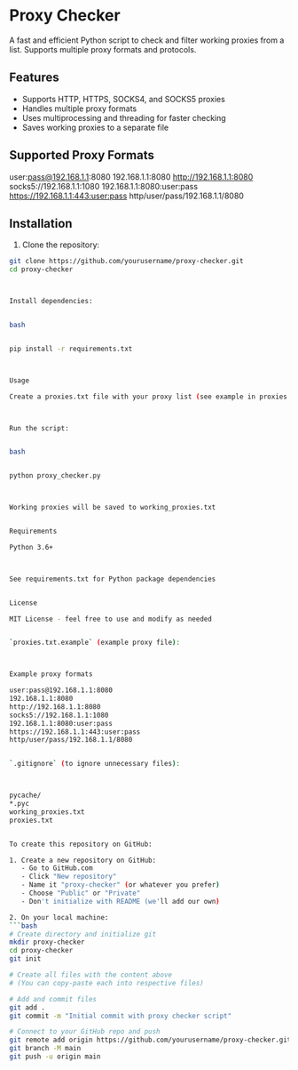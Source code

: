 # Proxy Checker

A fast and efficient Python script to check and filter working proxies from a list. Supports multiple proxy formats and protocols.

## Features
- Supports HTTP, HTTPS, SOCKS4, and SOCKS5 proxies
- Handles multiple proxy formats
- Uses multiprocessing and threading for faster checking
- Saves working proxies to a separate file

## Supported Proxy Formats


user:pass@192.168.1.1:8080
192.168.1.1:8080
http://192.168.1.1:8080
socks5://192.168.1.1:1080
192.168.1.1:8080:user:pass
https://192.168.1.1:443:user:pass
http/user/pass/192.168.1.1/8080


## Installation
1. Clone the repository:
```bash
git clone https://github.com/yourusername/proxy-checker.git
cd proxy-checker



Install dependencies:


bash


pip install -r requirements.txt



Usage

Create a proxies.txt file with your proxy list (see example in proxies.txt.example)



Run the script:


bash


python proxy_checker.py



Working proxies will be saved to working_proxies.txt


Requirements

Python 3.6+



See requirements.txt for Python package dependencies


License

MIT License - feel free to use and modify as needed


`proxies.txt.example` (example proxy file):



Example proxy formats

user:pass@192.168.1.1:8080
192.168.1.1:8080
http://192.168.1.1:8080
socks5://192.168.1.1:1080
192.168.1.1:8080:user:pass
https://192.168.1.1:443:user:pass
http/user/pass/192.168.1.1/8080


`.gitignore` (to ignore unnecessary files):



pycache/
*.pyc
working_proxies.txt
proxies.txt


To create this repository on GitHub:

1. Create a new repository on GitHub:
   - Go to GitHub.com
   - Click "New repository"
   - Name it "proxy-checker" (or whatever you prefer)
   - Choose "Public" or "Private"
   - Don't initialize with README (we'll add our own)

2. On your local machine:
```bash
# Create directory and initialize git
mkdir proxy-checker
cd proxy-checker
git init

# Create all files with the content above
# (You can copy-paste each into respective files)

# Add and commit files
git add .
git commit -m "Initial commit with proxy checker script"

# Connect to your GitHub repo and push
git remote add origin https://github.com/yourusername/proxy-checker.git
git branch -M main
git push -u origin main


